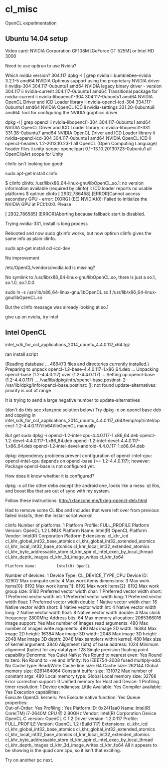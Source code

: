 cl_misc
=======

OpenCL experimentation

Ubuntu 14.04 setup
------------------


Video card:
NVIDIA Corporation GF108M [GeForce GT 525M]
or Intel HD 3000

Need to use optirun to use Nvidia?

Which nvidia version?  304.117
  dpkg -l | grep nvidia
  ii  bumblebee-nvidia                                      3.2.1-5                                             amd64        NVIDIA Optimus support using the proprietary NVIDIA driver
  ii  nvidia-304                                            304.117-0ubuntu1                                    amd64        NVIDIA legacy binary driver - version 304.117
  ii  nvidia-current                                        304.117-0ubuntu1                                    amd64        Transitional package for nvidia-current
  ii  nvidia-libopencl1-304                                 304.117-0ubuntu1                                    amd64        NVIDIA OpenCL Driver and ICD Loader library
  ii  nvidia-opencl-icd-304                                 304.117-0ubuntu1                                    amd64        NVIDIA OpenCL ICD
  ii  nvidia-settings                                       331.20-0ubuntu8                                     amd64        Tool for configuring the NVIDIA graphics driver

  
  dpkg -l | grep opencl
  ii  nvidia-libopencl1-304                                 304.117-0ubuntu1                                    amd64        NVIDIA OpenCL Driver and ICD Loader library
  rc  nvidia-libopencl1-331                                 331.38-0ubuntu7                                     amd64        NVIDIA OpenCL Driver and ICD Loader library
  ii  nvidia-opencl-icd-304                                 304.117-0ubuntu1                                    amd64        NVIDIA OpenCL ICD
  ii  opencl-headers                                        1.2-2013.10.23-1                                    all          OpenCL (Open Computing Language) header files
  ii  unity-scope-openclipart                               0.1+13.10.20130723-0ubuntu1                         all          OpenClipArt scope for Unity



 clinfo isn't looking too good:

  sudo apt-get install clinfo

  $ clinfo
  clinfo: /usr/lib/x86_64-linux-gnu/libOpenCL.so.1: no version information available (required by clinfo)
  I: ICD loader reports no usable platforms
  $ optirun clinfo 
  [ 2932.786458] [ERROR]Cannot access secondary GPU - error: [XORG] (EE) NVIDIA(0): Failed to initialize the NVIDIA GPU at PCI:1:0:0.  Please

  [ 2932.786585] [ERROR]Aborting because fallback start is disabled.


Trying nvidia-331, install is long process

Rebooted and now sudo glxinfo works, but now optirun clinfo gives the same info as plain clinfo.

sudo apt-get install ocl-icd-dev

No improvement


/etc/OpenCL/vendors/nvidia.icd is missing?

No symlink to /usr/lib/x86_64-linux-gnu/libOpenCL.so, there is just a so.1, so.1.0, so.1.0.0

sudo ln -s /usr/lib/x86_64-linux-gnu/libOpenCL.so.1 /usr/lib/x86_64-linux-gnu/libOpenCL.so

But the clinfo message was already looking at so.1

give up on nvidia, try intel

Intel OpenCL
------------


intel_sdk_for_ocl_applications_2014_ubuntu_4.4.0.117_x64.tgz

ran install script


(Reading database ... 486473 files and directories currently installed.)
Preparing to unpack opencl-1.2-base-4.4.0.117-1.x86_64.deb ...
Unpacking opencl-base (1.2-4.4.0.117) over (1.2-4.4.0.117) ...
Setting up opencl-base (1.2-4.4.0.117) ...
/var/lib/dpkg/info/opencl-base.postinst: 2: /var/lib/dpkg/info/opencl-base.postinst: [[: not found
update-alternatives: priority is out of range

It is trying to send a large negative number to update-alternatives

(don't do this see xfanzone solution below) Try dpkg -x on opencl base deb and copying in intel_sdk_for_ocl_applications_2014_ubuntu_4.4.0.117_x64/temp/opt/intel/opencl-1.2-4.4.0.117/lib64/libOpenCL manually

But get  sudo dpkg -i  opencl-1.2-intel-cpu-4.4.0.117-1.x86_64.deb opencl-1.2-devel-4.4.0.117-1.x86_64.deb opencl-1.2-intel-devel-4.4.0.117-1.x86_64.deb opencl-1.2-intel-devel-android-4.4.0.117-1.x86_64.deb 

dpkg: dependency problems prevent configuration of opencl-intel-cpu:
 opencl-intel-cpu depends on opencl-base (>= 1.2-4.4.0.117); however:
   Package opencl-base is not configured yet.

How does it know whether it is configured?

dpkg -x all the other debs except the android one, looks like a mess: qt libs, and boost libs that are out of sync with my system.

Follow these instructions:
http://xfanzone.me/fixing-opencl-deb.html

Had to remove some CL libs and includes that were left over from previous failed installs, then the install script works!

  clinfo
  Number of platforms:         1
    Platform Profile:        FULL_PROFILE
    Platform Version:        OpenCL 1.2 LINUX
    Platform Name:         Intel(R) OpenCL
    Platform Vendor:         Intel(R) Corporation
    Platform Extensions:         cl_khr_icd cl_khr_global_int32_base_atomics cl_khr_global_int32_extended_atomics cl_khr_local_int32_base_atomics cl_khr_local_int32_extended_atomics cl_khr_byte_addressable_store cl_khr_spir cl_intel_exec_by_local_thread cl_khr_depth_images cl_khr_3d_image_writes cl_khr_fp64 


    Platform Name:         Intel(R) OpenCL
  Number of devices:         1
    Device Type:           CL_DEVICE_TYPE_CPU
    Device ID:           32902
    Max compute units:         4
    Max work items dimensions:       3
      Max work items[0]:         8192
      Max work items[1]:         8192
      Max work items[2]:         8192
    Max work group size:         8192
    Preferred vector width char:       1
    Preferred vector width short:      1
    Preferred vector width int:      1
    Preferred vector width long:       1
    Preferred vector width float:      1
    Preferred vector width double:     1
    Native vector width char:      16
    Native vector width short:       8
    Native vector width int:       4
    Native vector width long:      2
    Native vector width float:       8
    Native vector width double:      4
    Max clock frequency:         2800Mhz
    Address bits:          64
    Max memory allocation:       2065366016
    Image support:         Yes
    Max number of images read arguments:     480
    Max number of images write arguments:    480
    Max image 2D width:        16384
    Max image 2D height:         16384
    Max image 3D width:        2048
    Max image 3D height:         2048
    Max image 3D depth:        2048
    Max samplers within kernel:      480
    Max size of kernel argument:       3840
    Alignment (bits) of base address:    1024
    Minimum alignment (bytes) for any datatype:  128
    Single precision floating point capability
      Denorms:           Yes
      Quiet NaNs:          Yes
      Round to nearest even:       Yes
      Round to zero:         No
      Round to +ve and infinity:       No
      IEEE754-2008 fused multiply-add:     No
    Cache type:          Read/Write
    Cache line size:         64
    Cache size:          262144
    Global memory size:        8261464064
    Constant buffer size:        131072
    Max number of constant args:       480
    Local memory type:         Global
    Local memory size:         32768
    Error correction support:      0
    Unified memory for Host and Device:    1
    Profiling timer resolution:      1
    Device endianess:        Little
    Available:           Yes
    Compiler available:        Yes
    Execution capabilities:        
      Execute OpenCL kernels:      Yes
      Execute native function:       Yes
    Queue properties:        
      Out-of-Order:        Yes
      Profiling :          Yes
    Platform ID:           0x24f1aa0
    Name:                   Intel(R) Core(TM) i7-2640M CPU @ 2.80GHz
    Vendor:          Intel(R) Corporation
    Device OpenCL C version:       OpenCL C 1.2 
    Driver version:        1.2.0.117
    Profile:           FULL_PROFILE
    Version:           OpenCL 1.2 (Build 117)
    Extensions:          cl_khr_icd cl_khr_global_int32_base_atomics cl_khr_global_int32_extended_atomics cl_khr_local_int32_base_atomics cl_khr_local_int32_extended_atomics cl_khr_byte_addressable_store cl_khr_spir cl_intel_exec_by_local_thread cl_khr_depth_images cl_khr_3d_image_writes cl_khr_fp64 
All it appears to be showing is the quad core cpu, so it isn't that exciting.

Try on another pc next.

